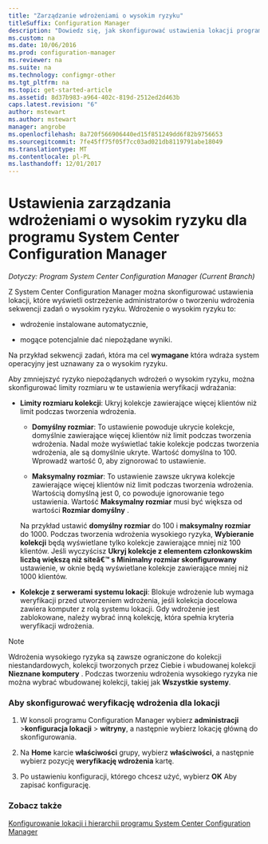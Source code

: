 ```yaml
---
title: "Zarządzanie wdrożeniami o wysokim ryzyku"
titleSuffix: Configuration Manager
description: "Dowiedz się, jak skonfigurować ustawienia lokacji programu System Center Configuration Manager ostrzec administratorów o tworzeniu wdrożenia wysokiego ryzyka."
ms.custom: na
ms.date: 10/06/2016
ms.prod: configuration-manager
ms.reviewer: na
ms.suite: na
ms.technology: configmgr-other
ms.tgt_pltfrm: na
ms.topic: get-started-article
ms.assetid: 8d37b983-a964-402c-819d-2512ed2d463b
caps.latest.revision: "6"
author: mstewart
ms.author: mstewart
manager: angrobe
ms.openlocfilehash: 8a720f566906440ed15f851249dd6f82b9756653
ms.sourcegitcommit: 7fe45ff75f05f7cc03ad021db8119791abe18049
ms.translationtype: MT
ms.contentlocale: pl-PL
ms.lasthandoff: 12/01/2017
---
```

# <a name="settings-to-manage-high-risk-deployments-for-system-center-configuration-manager"></a>Ustawienia zarządzania wdrożeniami o wysokim ryzyku dla programu System Center Configuration Manager

*Dotyczy: Program System Center Configuration Manager (Current Branch)*


Z System Center Configuration Manager można skonfigurować ustawienia lokacji, które wyświetli ostrzeżenie administratorów o tworzeniu wdrożenia sekwencji zadań o wysokim ryzyku. Wdrożenie o wysokim ryzyku to:  

-   wdrożenie instalowane automatycznie,  

-   mogące potencjalnie dać niepożądane wyniki.  

 Na przykład sekwencji zadań, która ma cel **wymagane** która wdraża system operacyjny jest uznawany za o wysokim ryzyku.  

 Aby zmniejszyć ryzyko niepożądanych wdrożeń o wysokim ryzyku, można skonfigurować limity rozmiaru w te ustawienia weryfikacji wdrażania:  

-   **Limity rozmiaru kolekcji**: Ukryj kolekcje zawierające więcej klientów niż limit podczas tworzenia wdrożenia.  

    -   **Domyślny rozmiar**: To ustawienie powoduje ukrycie kolekcje, domyślnie zawierające więcej klientów niż limit podczas tworzenia wdrożenia. Nadal może wyświetlać takie kolekcje podczas tworzenia wdrożenia, ale są domyślnie ukryte. Wartość domyślna to 100. Wprowadź wartość 0, aby zignorować to ustawienie.  

    -   **Maksymalny rozmiar**: To ustawienie zawsze ukrywa kolekcje zawierające więcej klientów niż limit podczas tworzenia wdrożenia. Wartością domyślną jest 0, co powoduje ignorowanie tego ustawienia. Wartość **Maksymalny rozmiar** musi być większa od wartości **Rozmiar domyślny** .  

     Na przykład ustawić **domyślny rozmiar** do 100 i **maksymalny rozmiar** do 1000. Podczas tworzenia wdrożenia wysokiego ryzyka, **Wybieranie kolekcji** będą wyświetlane tylko kolekcje zawierające mniej niż 100 klientów. Jeśli wyczyścisz **Ukryj kolekcje z elementem członkowskim liczbą większą niż siteâ€™ s Minimalny rozmiar skonfigurowany** ustawienie, w oknie będą wyświetlane kolekcje zawierające mniej niż 1000 klientów.  

-   **Kolekcje z serwerami systemu lokacji**: Blokuje wdrożenie lub wymaga weryfikacji przed utworzeniem wdrożenia, jeśli kolekcja docelowa zawiera komputer z rolą systemu lokacji. Gdy wdrożenie jest zablokowane, należy wybrać inną kolekcję, która spełnia kryteria weryfikacji wdrożenia.  

> [!NOTE]  
>  Wdrożenia wysokiego ryzyka są zawsze ograniczone do kolekcji niestandardowych, kolekcji tworzonych przez Ciebie i wbudowanej kolekcji **Nieznane komputery** . Podczas tworzeniu wdrożenia wysokiego ryzyka nie można wybrać wbudowanej kolekcji, takiej jak **Wszystkie systemy**.  

### <a name="to-configure-deployment-verification-for-a-site"></a>Aby skonfigurować weryfikację wdrożenia dla lokacji  

1.  W konsoli programu Configuration Manager wybierz **administracji** >**konfiguracja lokacji** > **witryny**, a następnie wybierz lokację główną do skonfigurowania.  

2.  Na **Home** karcie **właściwości** grupy, wybierz **właściwości**, a następnie wybierz pozycję **weryfikację wdrożenia** kartę.  

3.  Po ustawieniu konfiguracji, którego chcesz użyć, wybierz **OK** Aby zapisać konfigurację.  

### <a name="see-also"></a>Zobacz także  
 [Konfigurowanie lokacji i hierarchii programu System Center Configuration Manager](../../core/servers/deploy/configure/configure-sites-and-hierarchies.md)
